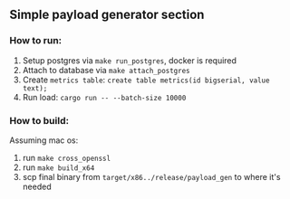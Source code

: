 ## Simple payload generator section


### How to run:
1. Setup postgres via `make run_postgres`, docker is required
2. Attach to database via `make attach_postgres` 
3. Create `metrics table`: `create table metrics(id bigserial, value text);`
4. Run load: `cargo run -- --batch-size 10000`

### How to build:
Assuming mac os:
1. run `make cross_openssl`
2. run `make build_x64`
3. scp final binary from `target/x86../release/payload_gen` to where it's needed
